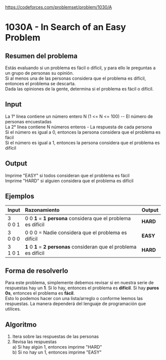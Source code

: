 https://codeforces.com/problemset/problem/1030/A

# 1030A - In Search of an Easy Problem

## Resumen del problema
Estás evaluando si un problema es fácil o difícil, y para ello le preguntas a un grupo de personas su opinión. \
Si al menos una de las personas considera que el problema es difícil, entonces el problema se descarta. \
Dada las opiniones de la gente, determina si el problema es fácil o difícil.

## Input
La 1° línea contiene un número entero N (1 <= N <= 100) -- El número de personas encuestadas \
La 2° línea contiene N números enteros - La respuesta de cada persona \
Si el número es igual a 0, entonces la persona considera que el problema es fácil \
Si el número es igual a 1, entonces la persona considera que el problema es difícil

## Output
Imprime "EASY" si todos consideran que el problema es fácil \
Imprime "HARD" si alguien considera que el problema es difícil

## Ejemplos
| Input         | Razonamiento  | Output    |
| ------------- | :------------ | --------- |
| 3 <br> 0 0 1  | 0 0 **1** = **1 persona** considera que el problema es difícil        | **HARD**          |
| 3 <br> 0 0 0  | 0 0 0 = Nadie considera que el problema es difícil                | **EASY**          |
| 3 <br> 1 0 1  | **1** 0 **1** = **2 personas** consideran que el problema es difícil  | **HARD**          |

## Forma de resolverlo
Para este problema, simplemente debemos revisar si en nuestra serie de respuestas hay un **1**. Si lo hay, entonces el problema es **difícil**. Si hay **puros 0s**, entonces el problema es **fácil**. \
Esto lo podemos hacer con una lista/arreglo o conforme leemos las respuestas. La manera dependerá del lenguaje de programación que utilices.

## Algoritmo
1) Itera sobre las respuestas de las personas
2) Revisa las respuestas \
a) Si hay algún 1, entonces imprime "HARD" \
b) Si no hay un 1, entonces imprime "EASY"
